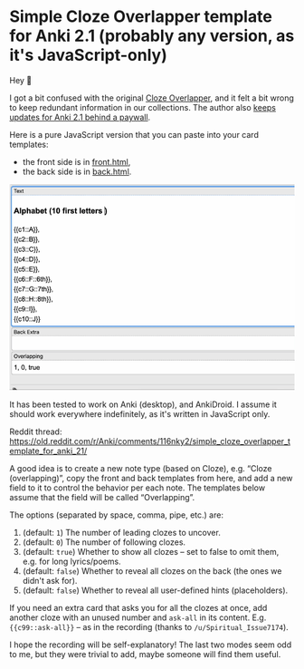 # Simple Cloze Overlapper template for Anki 2.1 (probably any version, as it's JavaScript-only)

Hey 👋

I got a bit confused with the original [Cloze Overlapper](https://github.com/glutanimate/cloze-overlapper), and it felt a bit wrong to keep redundant information in our collections. The author also [keeps updates for Anki 2.1 behind a paywall](https://github.com/glutanimate/cloze-overlapper/issues/42#issuecomment-675031109).

Here is a pure JavaScript version that you can paste into your card templates:
* the front side is in [front.html](front.html),
* the back side is in [back.html](back.html).

![screen-recording](screen-recording.gif)

It has been tested to work on Anki (desktop), and AnkiDroid. I assume it should work everywhere indefinitely, as it's written in JavaScript only.

Reddit thread: https://old.reddit.com/r/Anki/comments/116nky2/simple_cloze_overlapper_template_for_anki_21/

A good idea is to create a new note type (based on Cloze), e.g. “Cloze (overlapping)”, copy the front and back templates from here, and add a new field to it to control the behavior per each note. The templates below assume that the field will be called “Overlapping”.

The options (separated by space, comma, pipe, etc.) are:

1. (default: `1`) The number of leading clozes to uncover.
2. (default: `0`) The number of following clozes.
3. (default: `true`) Whether to show all clozes – set to false to omit them, e.g. for long lyrics/poems.
4. (default: `false`) Whether to reveal all clozes on the back (the ones we didn't ask for).
5. (default: `false`) Whether to reveal all user-defined hints (placeholders).

If you need an extra card that asks you for all the clozes at once, add another cloze with an unused number and `ask-all` in its content. E.g. `{{c99::ask-all}}` – as in the recording (thanks to `/u/Spiritual_Issue7174`).

I hope the recording will be self-explanatory! The last two modes seem odd to me, but they were trivial to add, maybe someone will find them useful.
